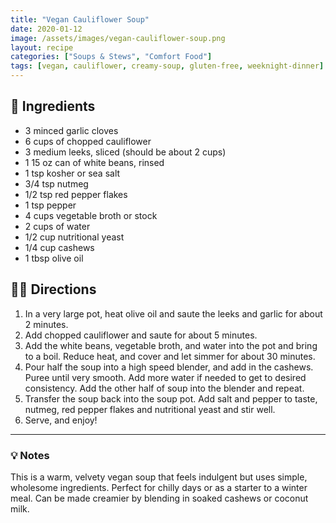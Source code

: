 ```yaml
---
title: "Vegan Cauliflower Soup"
date: 2020-01-12
image: /assets/images/vegan-cauliflower-soup.png
layout: recipe
categories: ["Soups & Stews", "Comfort Food"]
tags: [vegan, cauliflower, creamy-soup, gluten-free, weeknight-dinner]
---
```


## 🧾 Ingredients

- 3 minced garlic cloves
- 6 cups of chopped cauliflower
- 3 medium leeks, sliced (should be about 2 cups)
- 1 15 oz can of white beans, rinsed
- 1 tsp kosher or sea salt
- 3/4 tsp nutmeg
- 1/2 tsp red pepper flakes
- 1 tsp pepper
- 4 cups vegetable broth or stock
- 2 cups of water
- 1/2 cup nutritional yeast
- 1/4 cup cashews
- 1 tbsp olive oil

## 👩‍🍳 Directions

1. In a very large pot, heat olive oil and saute the leeks and garlic for about 2 minutes.
2. Add chopped cauliflower and saute for about 5 minutes.
3. Add the white beans, vegetable broth, and water into the pot and bring to a boil. Reduce heat, and cover and let simmer for about 30 minutes.
4. Pour half the soup into a high speed blender, and add in the cashews. Puree until very smooth. Add more water if needed to get to desired consistency. Add the other half of soup into the blender and repeat.
5. Transfer the soup back into the soup pot. Add salt and pepper to taste, nutmeg, red pepper flakes and nutritional yeast and stir well.
6. Serve, and enjoy!


---

### 💡 Notes

This is a warm, velvety vegan soup that feels indulgent but uses simple, wholesome ingredients. Perfect for chilly days or as a starter to a winter meal. Can be made creamier by blending in soaked cashews or coconut milk.